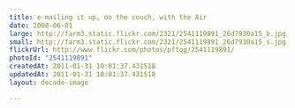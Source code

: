 ```yaml
---
title: e-mailing it up, on the couch, with the Air
date: 2008-06-01
large: http://farm3.static.flickr.com/2321/2541119891_26d7930a15_b.jpg
small: http://farm3.static.flickr.com/2321/2541119891_26d7930a15_s.jpg
flickrUrl: http://www.flickr.com/photos/pftqg/2541119891/
photoId: "2541119891"
createdAt: 2011-01-31 10:01:37.431518
updatedAt: 2011-01-31 10:01:37.431518
layout: decade-image

---
```


